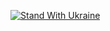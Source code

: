 [![Stand With Ukraine](https://raw.githubusercontent.com/tarashypka/home/master/stand-with-ukraine/banner.svg)](https://stand-with-ukraine.pp.ua)
